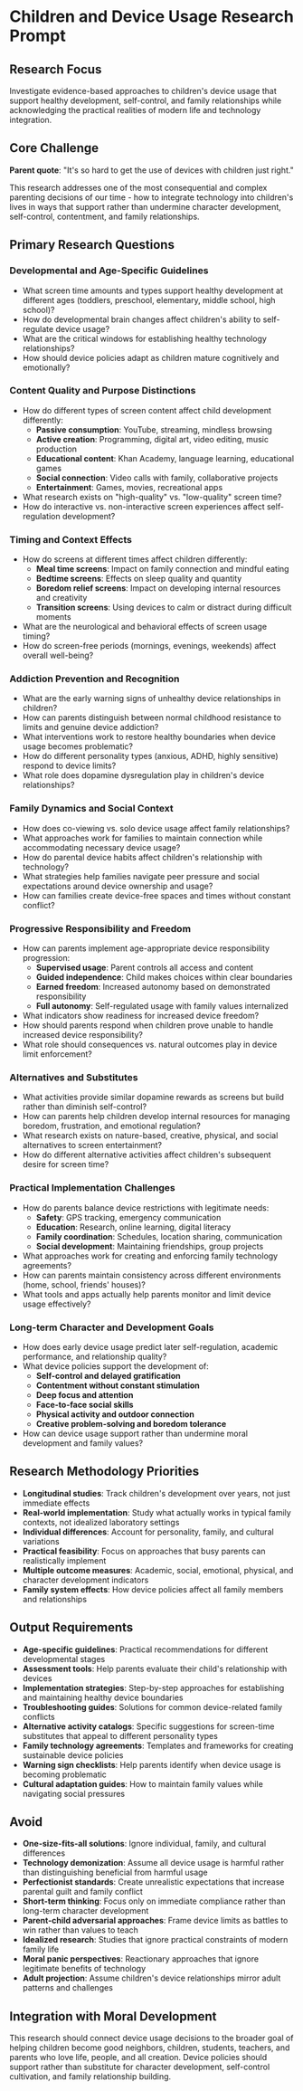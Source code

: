 # Children and Device Usage Research Prompt

## Research Focus
Investigate evidence-based approaches to children's device usage that support healthy development, self-control, and family relationships while acknowledging the practical realities of modern life and technology integration.

## Core Challenge
**Parent quote**: "It's so hard to get the use of devices with children just right."

This research addresses one of the most consequential and complex parenting decisions of our time - how to integrate technology into children's lives in ways that support rather than undermine character development, self-control, contentment, and family relationships.

## Primary Research Questions

### Developmental and Age-Specific Guidelines
- What screen time amounts and types support healthy development at different ages (toddlers, preschool, elementary, middle school, high school)?
- How do developmental brain changes affect children's ability to self-regulate device usage?
- What are the critical windows for establishing healthy technology relationships?
- How should device policies adapt as children mature cognitively and emotionally?

### Content Quality and Purpose Distinctions
- How do different types of screen content affect child development differently:
  - **Passive consumption**: YouTube, streaming, mindless browsing
  - **Active creation**: Programming, digital art, video editing, music production
  - **Educational content**: Khan Academy, language learning, educational games
  - **Social connection**: Video calls with family, collaborative projects
  - **Entertainment**: Games, movies, recreational apps
- What research exists on "high-quality" vs. "low-quality" screen time?
- How do interactive vs. non-interactive screen experiences affect self-regulation development?

### Timing and Context Effects
- How do screens at different times affect children differently:
  - **Meal time screens**: Impact on family connection and mindful eating
  - **Bedtime screens**: Effects on sleep quality and quantity
  - **Boredom relief screens**: Impact on developing internal resources and creativity
  - **Transition screens**: Using devices to calm or distract during difficult moments
- What are the neurological and behavioral effects of screen usage timing?
- How do screen-free periods (mornings, evenings, weekends) affect overall well-being?

### Addiction Prevention and Recognition
- What are the early warning signs of unhealthy device relationships in children?
- How can parents distinguish between normal childhood resistance to limits and genuine device addiction?
- What interventions work to restore healthy boundaries when device usage becomes problematic?
- How do different personality types (anxious, ADHD, highly sensitive) respond to device limits?
- What role does dopamine dysregulation play in children's device relationships?

### Family Dynamics and Social Context
- How does co-viewing vs. solo device usage affect family relationships?
- What approaches work for families to maintain connection while accommodating necessary device usage?
- How do parental device habits affect children's relationship with technology?
- What strategies help families navigate peer pressure and social expectations around device ownership and usage?
- How can families create device-free spaces and times without constant conflict?

### Progressive Responsibility and Freedom
- How can parents implement age-appropriate device responsibility progression:
  - **Supervised usage**: Parent controls all access and content
  - **Guided independence**: Child makes choices within clear boundaries
  - **Earned freedom**: Increased autonomy based on demonstrated responsibility
  - **Full autonomy**: Self-regulated usage with family values internalized
- What indicators show readiness for increased device freedom?
- How should parents respond when children prove unable to handle increased device responsibility?
- What role should consequences vs. natural outcomes play in device limit enforcement?

### Alternatives and Substitutes
- What activities provide similar dopamine rewards as screens but build rather than diminish self-control?
- How can parents help children develop internal resources for managing boredom, frustration, and emotional regulation?
- What research exists on nature-based, creative, physical, and social alternatives to screen entertainment?
- How do different alternative activities affect children's subsequent desire for screen time?

### Practical Implementation Challenges
- How do parents balance device restrictions with legitimate needs:
  - **Safety**: GPS tracking, emergency communication
  - **Education**: Research, online learning, digital literacy
  - **Family coordination**: Schedules, location sharing, communication
  - **Social development**: Maintaining friendships, group projects
- What approaches work for creating and enforcing family technology agreements?
- How can parents maintain consistency across different environments (home, school, friends' houses)?
- What tools and apps actually help parents monitor and limit device usage effectively?

### Long-term Character and Development Goals
- How does early device usage predict later self-regulation, academic performance, and relationship quality?
- What device policies support the development of:
  - **Self-control and delayed gratification**
  - **Contentment without constant stimulation**
  - **Deep focus and attention**
  - **Face-to-face social skills**
  - **Physical activity and outdoor connection**
  - **Creative problem-solving and boredom tolerance**
- How can device usage support rather than undermine moral development and family values?

## Research Methodology Priorities
- **Longitudinal studies**: Track children's development over years, not just immediate effects
- **Real-world implementation**: Study what actually works in typical family contexts, not idealized laboratory settings
- **Individual differences**: Account for personality, family, and cultural variations
- **Practical feasibility**: Focus on approaches that busy parents can realistically implement
- **Multiple outcome measures**: Academic, social, emotional, physical, and character development indicators
- **Family system effects**: How device policies affect all family members and relationships

## Output Requirements
- **Age-specific guidelines**: Practical recommendations for different developmental stages
- **Assessment tools**: Help parents evaluate their child's relationship with devices
- **Implementation strategies**: Step-by-step approaches for establishing and maintaining healthy device boundaries
- **Troubleshooting guides**: Solutions for common device-related family conflicts
- **Alternative activity catalogs**: Specific suggestions for screen-time substitutes that appeal to different personality types
- **Family technology agreements**: Templates and frameworks for creating sustainable device policies
- **Warning sign checklists**: Help parents identify when device usage is becoming problematic
- **Cultural adaptation guides**: How to maintain family values while navigating social pressures

## Avoid
- **One-size-fits-all solutions**: Ignore individual, family, and cultural differences
- **Technology demonization**: Assume all device usage is harmful rather than distinguishing beneficial from harmful usage
- **Perfectionist standards**: Create unrealistic expectations that increase parental guilt and family conflict
- **Short-term thinking**: Focus only on immediate compliance rather than long-term character development
- **Parent-child adversarial approaches**: Frame device limits as battles to win rather than values to teach
- **Idealized research**: Studies that ignore practical constraints of modern family life
- **Moral panic perspectives**: Reactionary approaches that ignore legitimate benefits of technology
- **Adult projection**: Assume children's device relationships mirror adult patterns and challenges

## Integration with Moral Development
This research should connect device usage decisions to the broader goal of helping children become good neighbors, children, students, teachers, and parents who love life, people, and all creation. Device policies should support rather than substitute for character development, self-control cultivation, and family relationship building. 